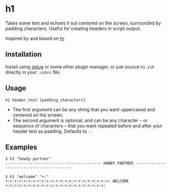 # h1
Takes some text and echoes it out centered on the screen, surrounded by padding characters. Useful for creating headers in script output.

Inspired by and based on [hr](https://github.com/LuRsT/hr).

## Installation
Install using [zplug](https://github.com/zplug/zplug) or some other plugin manager, or just source `h1.zsh` directly in your `.zshrc` file.

## Usage
`h1 header_text [padding_characters]`

- The first argument can be any string that you want uppercased and centered on the screen.
- The second argument is optional, and can be any character – or sequence of characters – that you want repeated before and after your header text as padding. Defaults to `-`.

## Examples
```
$ h1 "howdy partner"
------------------------------------------ HOWDY PARTNER ------------------------------------------
```
```
$ h1 "welcome" "+:"
+:+:+:+:+:+:+:+:+:+:+:+:+:+:+:+:+:+:+:+:+:+:+: WELCOME +:+:+:+:+:+:+:+:+:+:+:+:+:+:+:+:+:+:+:+:+:+:
```
